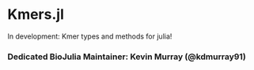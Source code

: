 # Kmers.jl
In development: Kmer types and methods for julia!

### Dedicated BioJulia Maintainer: Kevin Murray (@kdmurray91)

